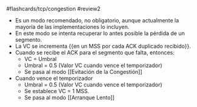 #flashcards/tcp/congestion 
#review2 

- Es un modo recomendado, no obligatorio, aunque actualmente la mayoría de las implementaciones lo incluyen.
- En este modo se intenta recuperar lo antes posible la pérdida de un segmento.
- La VC se incrementa {{en un MSS por cada ACK duplicado recibido}}.
- Cuando se recibe el ACK para el segmento que falta, entonces:
	- VC = Umbral
	- Umbral = 0.5 (Valor VC cuando vence el temporizador)
	- Se pasa al modo [[Evitación de la Congestión]]
- Cuando vence el temporizador
	- Umbral = 0.5 (Valor VC cuando vence el temporizador)
	- Se establece VC = 1 MSS.
	- Se pasa al modo [[Arranque Lento]]